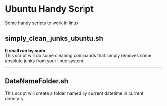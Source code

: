 # Ubuntu Handy Script
Some handy scripts to work in linux

## simply_clean_junks_ubuntu.sh
**It shall run by sudo** <br />
This script will do some cleaning commands that simply removes some absolute junks from your linux system.

<hr>

## DateNameFolder.sh
This script will create a folder named by current datetime in current directory.
